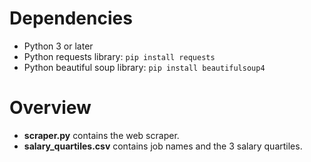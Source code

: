# Dependencies
 - Python 3 or later
 - Python requests library: `pip install requests`
 - Python beautiful soup library: `pip install beautifulsoup4`

# Overview
 - **scraper.py** contains the web scraper.
 - **salary_quartiles.csv** contains job names and the 3 salary quartiles.